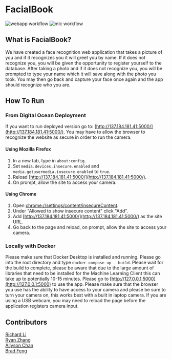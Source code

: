 # FacialBook

![webapp workflow](https://github.com/software-students-fall2023/4-containerized-app-exercise-sst4/actions/workflows/web-app.yml/badge.svg)
![mlc workflow](https://github.com/software-students-fall2023/4-containerized-app-exercise-sst4/actions/workflows/machine-learning-client.yml/badge.svg)

## What is FacialBook?

We have created a face recognition web application that takes a picture of you and if it recognizes you it will greet you by name. If it does not recognize you, you will be given the opportunity to register yourself to the database. After taking a photo and if it does not recognize you, you will be prompted to type your name which it will save along with the photo you took. You may then go back and capture your face once again and the app should recognize who you are.

## How To Run

### From Digital Ocean Deployment

If you want to run deployed version go to: [http://137.184.181.41:5000/](http://137.184.181.41:5000/). You may have to allow the browser to recognize the website as secure in order to run the camera.

#### Using Mozilla Firefox

1. In a new tab, type in `about:config`.
2. Set `media.devices.insecure.enabled` and `media.getusermedia.insecure.enabled` to `true`.
3. Reload [http://137.184.181.41:5000/](http://137.184.181.41:5000/).
4. On prompt, allow the site to access your camera.

#### Using Chrome

1. Open [chrome://settings/content/insecureContent](chrome://settings/content/insecureContent).
2. Under "Allowed to show insecure content" click "Add".
3. Add [http://137.184.181.41:5000/](http://137.184.181.41:5000/) as the site URL.
4. Go back to the page and reload, on prompt, allow the site to access your camera.

### Locally with Docker

Please make sure that Docker Desktop is installed and running.
Please go into the root directory and type `docker-compose up --build`.
Please wait for the build to complete, please be aware that due to the large amount of libraries that need to be installed for the Machine Learning Client this can take up to potentially 10-15 minutes.
Please go to [http://127.0.0.1:5000](http://127.0.0.1:5000) to use the app.
Please make sure that the browser you use has the ability to have access to your camera and please be sure to turn your camera on, this works best with a built in laptop camera. If you are using a USB webcam, you may need to reload the page before the application registers camera input.

## Contributors

[Richard Li](https://github.com/Silver1793) \
[Ryan Zhang](https://github.com/CouriersRyan) \
[Allyson Chan](https://github.com/tinybitofheaven) \
[Brad Feng](https://github.com/BradFeng02)
